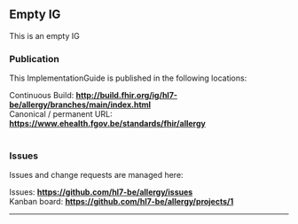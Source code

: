 Empty IG
---
This is an empty IG


###
### Publication
This ImplementationGuide is published in the following locations:

Continuous Build: __http://build.fhir.org/ig/hl7-be/allergy/branches/main/index.html__  
Canonical / permanent URL: __https://www.ehealth.fgov.be/standards/fhir/allergy__
<br> </br>

### Issues
Issues and change requests are managed here:  

Issues:  __https://github.com/hl7-be/allergy/issues__  
Kanban board:  __https://github.com/hl7-be/allergy/projects/1__  

---
